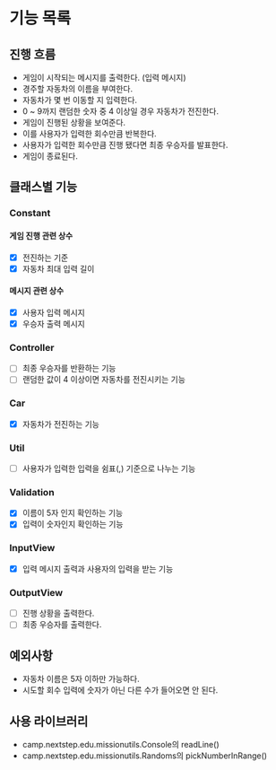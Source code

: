 # 기능 목록

## 진행 흐름
- 게임이 시작되는 메시지를 출력한다. (입력 메시지)
- 경주할 자동차의 이름을 부여한다.
- 자동차가 몇 번 이동할 지 입력한다.
- 0 ~ 9까지 랜덤한 숫자 중 4 이상일 경우 자동차가 전진한다.
- 게임이 진행된 상황을 보여준다.
- 이를 사용자가 입력한 회수만큼 반복한다.
- 사용자가 입력한 회수만큼 진행 됐다면 최종 우승자를 발표한다.
- 게임이 종료된다.

## 클래스별 기능
### Constant
#### 게임 진행 관련 상수
- [x] 전진하는 기준
- [x] 자동차 최대 입력 길이

#### 메시지 관련 상수
- [x] 사용자 입력 메시지
- [x] 우승자 출력 메시지

### Controller
- [ ] 최종 우승자를 반환하는 기능
- [ ] 랜덤한 값이 4 이상이면 자동차를 전진시키는 기능

### Car
- [x] 자동차가 전진하는 기능

### Util
- [ ] 사용자가 입력한 입력을 쉼표(,) 기준으로 나누는 기능

### Validation
- [x] 이름이 5자 인지 확인하는 기능
- [x] 입력이 숫자인지 확인하는 기능

### InputView
- [x] 입력 메시지 출력과 사용자의 입력을 받는 기능

### OutputView
- [ ] 진행 상황을 출력한다.
- [ ] 최종 우승자를 출력한다.

## 예외사항
- 자동차 이름은 5자 이하만 가능하다.
- 시도할 회수 입력에 숫자가 아닌 다른 수가 들어오면 안 된다.

## 사용 라이브러리
- camp.nextstep.edu.missionutils.Console의 readLine()
- camp.nextstep.edu.missionutils.Randoms의 pickNumberInRange()
